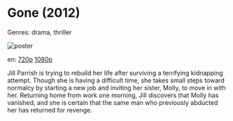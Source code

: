 # Gone (2012)

Genres: drama, thriller

![poster](http://image.tmdb.org/t/p/w500/whq7u0WpFvI0maptKHwCUqYDc4M.jpg)

en:
  [720p](magnet:?xt=urn:btih:723366ABF6048CBC1B52160CA427EB3852D51CFC&tr=udp://glotorrents.pw:6969/announce&tr=udp://tracker.opentrackr.org:1337/announce&tr=udp://torrent.gresille.org:80/announce&tr=udp://tracker.openbittorrent.com:80&tr=udp://tracker.coppersurfer.tk:6969&tr=udp://tracker.leechers-paradise.org:6969&tr=udp://p4p.arenabg.ch:1337&tr=udp://tracker.internetwarriors.net:1337)
  [1080p](magnet:?xt=urn:btih:1ECA0D46AC69A3AE727450CB07CC58EC5253655D&tr=udp://glotorrents.pw:6969/announce&tr=udp://tracker.opentrackr.org:1337/announce&tr=udp://torrent.gresille.org:80/announce&tr=udp://tracker.openbittorrent.com:80&tr=udp://tracker.coppersurfer.tk:6969&tr=udp://tracker.leechers-paradise.org:6969&tr=udp://p4p.arenabg.ch:1337&tr=udp://tracker.internetwarriors.net:1337)
  


Jill Parrish is trying to rebuild her life after surviving a terrifying kidnapping attempt. Though she is having a difficult time, she takes small steps toward normalcy by starting a new job and inviting her sister, Molly, to move in with her. Returning home from work one morning, Jill discovers that Molly has vanished, and she is certain that the same man who previously abducted her has returned for revenge.
